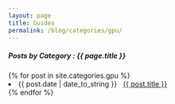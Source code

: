```yaml
---
layout: page
title: Guides
permalink: /blog/categories/gpu/
---
```


<h5> Posts by Category : {{ page.title }} </h5>

<div class="card">
{% for post in site.categories.gpu %}
 <li class="category-posts"><span>{{ post.date | date_to_string }}</span> &nbsp; <a href="{{site.url}}{{ post.url }}">{{ post.title }}</a></li>
{% endfor %}
</div>
